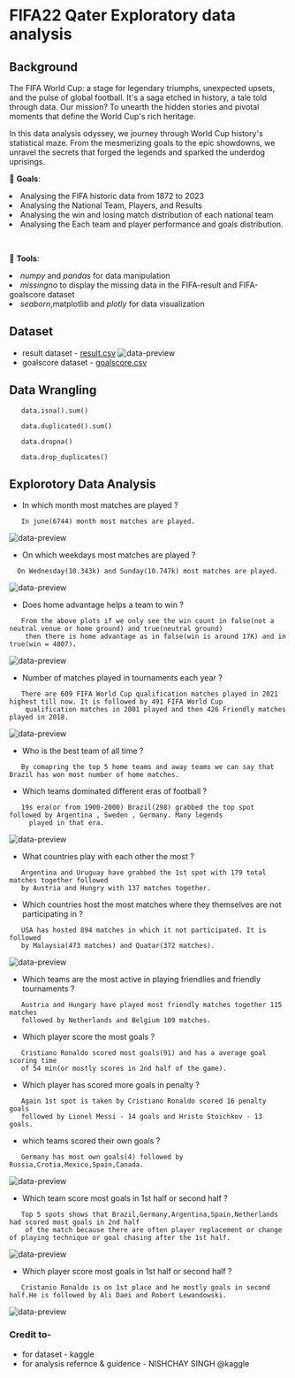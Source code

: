 # FIFA22 Qater Exploratory data analysis

## Background</a>

The FIFA World Cup: a stage for legendary triumphs, unexpected upsets, and the pulse of global football. It's a saga etched in history, a tale told through data. Our mission? To unearth the hidden stories and pivotal moments that define the World Cup's rich heritage.

In this data analysis odyssey, we journey through World Cup history's statistical maze. From the mesmerizing goals to the epic showdowns, we unravel the secrets that forged the legends and sparked the underdog uprisings.

<div class="alert alert-block alert-info",style="font-size:14px; line-height: 1.7em">
<p>🎯 <b>Goals</b>:
<li>Analysing the FIFA historic data from 1872 to 2023 </li>
<li>Analysing the National Team, Players, and Results</li>
<li>Analysing the win and losing match distribution of each national team</li>
<li>Analysing the Each team and player performance and goals distribution. </li>
</p>
<br>
<p>🔨 <b>Tools</b>:
<li><i>numpy</i> and <i>pandas</i> for data manipulation</li>
<li><i>missingno</i> to display the missing data in the FIFA-result and FIFA-goalscore dataset</li>
<li><i>seaborn</i>,matplotlib and <i>plotly</i> for data visualization</li>
</p>
</div>

## <a id='1'>Dataset</a>

* result dataset - [result.csv](international-football-results-from-1872-to-2017/results.csv')
![data-preview](https://github.com/ImAnitaYadav07/FIFA24_line_up_analysis/blob/127ad3116bfce75a5758cc99f4ee7db37130fc10/dt.png)
* goalscore dataset - [goalscore.csv](international-football-results-from-1872-to-2017/goalscore.csv') 

## <a id='1'>Data Wrangling</a>

```
   data.isna().sum()
```

```
   data.duplicated().sum()
```

```
   data.dropna()
```

```
   data.drop_duplicates()
```

## <a id='1'>Explorotory Data Analysis</a>

* In which month most matches are played ?
```
   In june(6744) month most matches are played.
```
![data-preview](https://github.com/ImAnitaYadav07/FIFA24_line_up_analysis/blob/e1743724de1f9db890280946e1bd8ae85531ebb2/weekmonth.png)

* On which weekdays most matches are played ?
```
  On Wednesday(10.343k) and Sunday(10.747k) most matches are played.
```
![data-preview](https://github.com/ImAnitaYadav07/FIFA24_line_up_analysis/blob/127ad3116bfce75a5758cc99f4ee7db37130fc10/weekm.png)
* Does home advantage helps a team to win ?
```
   From the above plots if we only see the win count in false(not a neutral venue or home ground) and true(neutral ground)
    then there is home advantage as in false(win is around 17K) and in true(win = 4807).
```
![data-preview](https://github.com/ImAnitaYadav07/FIFA24_line_up_analysis/blob/127ad3116bfce75a5758cc99f4ee7db37130fc10/weekday.png)
* Number of matches played in tournaments each year ?
```
   There are 609 FIFA World Cup qualification matches played in 2021 highest till now. It is followed by 491 FIFA World Cup
    qualification matches in 2001 played and then 426 Friendly matches played in 2018.
```
![data-preview](https://github.com/ImAnitaYadav07/FIFA24_line_up_analysis/blob/127ad3116bfce75a5758cc99f4ee7db37130fc10/topteam.png)
* Who is the best team of all time ?
```
   By comapring the top 5 home teams and away teams we can say that Brazil has won most number of home matches.
```
* Which teams dominated different eras of football ?
```
   19s era(or from 1900-2000) Brazil(298) grabbed the top spot followed by Argentina , Sweden , Germany. Many legends
     played in that era.
```
![data-preview](https://github.com/ImAnitaYadav07/FIFA24_line_up_analysis/blob/127ad3116bfce75a5758cc99f4ee7db37130fc10/topplyer.png)

* What countries play with each other the most ?
```
   Argentina and Uruguay have grabbed the 1st spot with 179 total matches together followed
   by Austria and Hungry with 137 matches together.
```
* Which countries host the most matches where they themselves are not participating in ?
```
   USA has hosted 894 matches in which it not participated. It is followed
   by Malaysia(473 matches) and Quatar(372 matches).
```
![data-preview](https://github.com/ImAnitaYadav07/FIFA24_line_up_analysis/blob/127ad3116bfce75a5758cc99f4ee7db37130fc10/playergoal.png)
* Which teams are the most active in playing friendlies and friendly tournaments ?
  
```
   Austria and Hungary have played most friendly matches together 115 matches
   followed by Netherlands and Belgium 109 matches.
```

* Which player score the most goals ?
```
   Cristiano Ronaldo scored most goals(91) and has a average goal scoring time
   of 54 min(or mostly scores in 2nd half of the game).
```
* Which player has scored more goals in penalty ?
```
   Again 1st spot is taken by Cristiano Ronaldo scored 16 penalty goals
   followed by Lionel Messi - 14 goals and Hristo Stoichkov - 13 goals.
```
* which teams scored their own goals ?
```
   Germany has most own goals(4) followed by Russia,Crotia,Mexico,Spain,Canada.
```
![data-preview](https://github.com/ImAnitaYadav07/FIFA24_line_up_analysis/blob/127ad3116bfce75a5758cc99f4ee7db37130fc10/teamgoal.png)

* Which team score most goals in 1st half or second half ?
```
   Top 5 spots shows that Brazil,Germany,Argentina,Spain,Netherlands had scored most goals in 2nd half
    of the match because there are often player replacement or change of playing technique or goal chasing after the 1st half.
```
![data-preview](https://github.com/ImAnitaYadav07/FIFA24_line_up_analysis/blob/127ad3116bfce75a5758cc99f4ee7db37130fc10/secondhalf.png)

* Which player score most goals in 1st half or second half ?
```
   Cristanio Ronaldo is on 1st place and he mostly goals in second half.He is followed by Ali Daei and Robert Lewandowski.
```
![data-preview](https://github.com/ImAnitaYadav07/FIFA24_line_up_analysis/blob/127ad3116bfce75a5758cc99f4ee7db37130fc10/firsthalf.png)

###  Credit to-

* for dataset - kaggle
* for analysis refernce & guidence - NISHCHAY SINGH @kaggle

      


